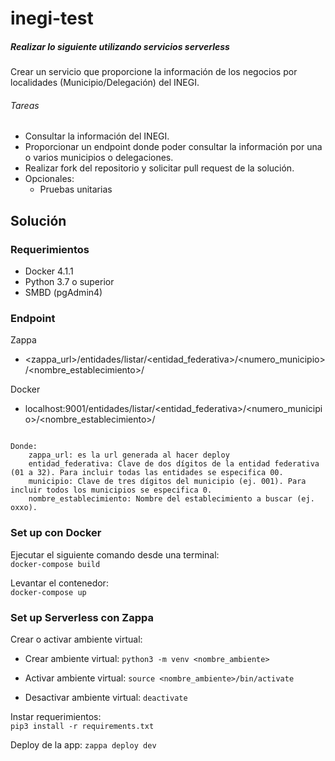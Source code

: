 # inegi-test

##### Realizar lo siguiente utilizando servicios serverless

Crear un servicio que proporcione la información de los negocios por localidades (Municipio/Delegación) del INEGI.  

###### Tareas
- Consultar la información del INEGI.
- Proporcionar un endpoint donde poder consultar la información por una o varios municipios o delegaciones.
- Realizar fork del repositorio y solicitar pull request de la solución.
- Opcionales:
    - Pruebas unitarias


## Solución

### Requerimientos
- Docker 4.1.1
- Python 3.7 o superior
- SMBD (pgAdmin4)


### Endpoint

Zappa  
- <zappa_url>/entidades/listar/<entidad_federativa>/<numero_municipio>/<nombre_establecimiento>/

Docker 
- localhost:9001/entidades/listar/<entidad_federativa>/<numero_municipio>/<nombre_establecimiento>/
```

Donde:
    zappa_url: es la url generada al hacer deploy
    entidad_federativa: Clave de dos dígitos de la entidad federativa (01 a 32). Para incluir todas las entidades se especifica 00.
    municipio: Clave de tres dígitos del municipio (ej. 001). Para incluir todos los municipios se especifica 0.
    nombre_establecimiento: Nombre del establecimiento a buscar (ej. oxxo).
```

### Set up con Docker

Ejecutar el siguiente comando desde una terminal:  
`docker-compose build`  

Levantar el contenedor:  
`docker-compose up`

### Set up Serverless con Zappa

Crear o activar ambiente virtual:
- Crear ambiente virtual:
    `python3 -m venv <nombre_ambiente>`

- Activar ambiente virtual:
    `source <nombre_ambiente>/bin/activate`

- Desactivar ambiente virtual:
    `deactivate`

Instar requerimientos:  
`pip3 install -r requirements.txt`

Deploy de la app:
`zappa deploy dev`
